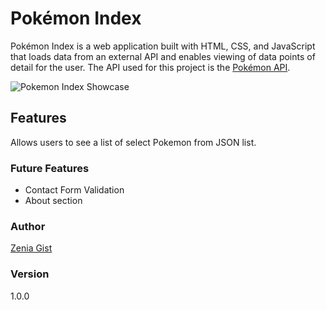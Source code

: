 # Pokémon Index

Pokémon Index is a web application built with HTML, CSS, and JavaScript that loads data from an external API and enables viewing of data points of detail for the user.
The API used for this project is the [Pokémon API](https://pokeapi.co/).

![Pokemon Index Showcase](/pokemonindexshowcase.gif)

## Features

Allows users to see a list of select Pokemon from JSON list.

### Future Features
- Contact Form Validation
- About section

### Author

[Zenia Gist](https://zeniagist.com/)

### Version

1.0.0

